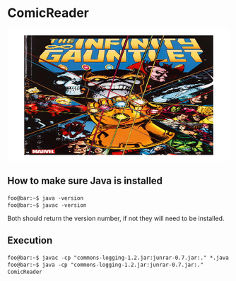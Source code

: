 # ComicReader

<p align="center">
    <img width="560" height="300" src="./Infinity-Gauntlet-by-Jim-Starlin.jpeg">
</p>

## How to make sure Java is installed
```console
foo@bar:~$ java -version
foo@bar:~$ javac -version
```
Both should return the version number, if not they will need to be installed.

## Execution
```console
foo@bar:~$ javac -cp "commons-logging-1.2.jar:junrar-0.7.jar:." *.java
foo@bar:~$ java -cp "commons-logging-1.2.jar:junrar-0.7.jar:." ComicReader
```

